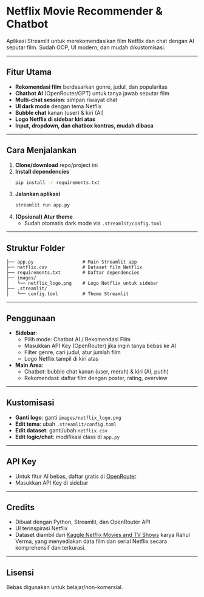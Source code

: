 # Netflix Movie Recommender & Chatbot

Aplikasi Streamlit untuk merekomendasikan film Netflix dan chat dengan AI seputar film. Sudah OOP, UI modern, dan mudah dikustomisasi.

---

## Fitur Utama
- **Rekomendasi film** berdasarkan genre, judul, dan popularitas
- **Chatbot AI** (OpenRouter/GPT) untuk tanya jawab seputar film
- **Multi-chat session**: simpan riwayat chat
- **UI dark mode** dengan tema Netflix
- **Bubble chat** kanan (user) & kiri (AI)
- **Logo Netflix di sidebar kiri atas**
- **Input, dropdown, dan chatbox kontras, mudah dibaca**

---

## Cara Menjalankan
1. **Clone/download** repo/project ini
2. **Install dependencies**
   ```bash
   pip install -r requirements.txt
   ```
3. **Jalankan aplikasi**
   ```bash
   streamlit run app.py
   ```
4. **(Opsional) Atur theme**
   - Sudah otomatis dark mode via `.streamlit/config.toml`

---

## Struktur Folder
```
├── app.py                  # Main Streamlit app
├── netflix.csv             # Dataset film Netflix
├── requirements.txt        # Daftar dependencies
├── images/
│   └── netflix_logo.png    # Logo Netflix untuk sidebar
├── .streamlit/
│   └── config.toml         # Theme Streamlit
```

---

## Penggunaan
- **Sidebar**:
  - Pilih mode: Chatbot AI / Rekomendasi Film
  - Masukkan API Key (OpenRouter) jika ingin tanya bebas ke AI
  - Filter genre, cari judul, atur jumlah film
  - Logo Netflix tampil di kiri atas
- **Main Area**:
  - Chatbot: bubble chat kanan (user, merah) & kiri (AI, putih)
  - Rekomendasi: daftar film dengan poster, rating, overview

---

## Kustomisasi
- **Ganti logo**: ganti `images/netflix_logo.png`
- **Edit tema**: ubah `.streamlit/config.toml`
- **Edit dataset**: ganti/ubah `netflix.csv`
- **Edit logic/chat**: modifikasi class di `app.py`

---

## API Key
- Untuk fitur AI bebas, daftar gratis di [OpenRouter](https://openrouter.ai/)
- Masukkan API Key di sidebar

---


## Credits
- Dibuat dengan Python, Streamlit, dan OpenRouter API
- UI terinspirasi Netflix
- Dataset diambil dari [Kaggle Netflix Movies and TV Shows](https://www.kaggle.com/datasets/rahulverma07/netflix-movie-dataset) karya Rahul Verma, yang menyediakan data film dan serial Netflix secara komprehensif dan terkurasi.

---

## Lisensi
Bebas digunakan untuk belajar/non-komersial.
